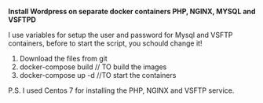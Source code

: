 <b>Install Wordpress on separate docker containers PHP, NGINX, MYSQL and VSFTPD</b>

I use variables for setup the user and password for Mysql and VSFTP containers, before to start the script, you schould change it!

1. Download the files from git
2. docker-compose build // TO build the images
3. docker-compose up -d  //TO start the containers

P.S. I used Centos 7 for installing the PHP, NGINX and VSFTP service.
